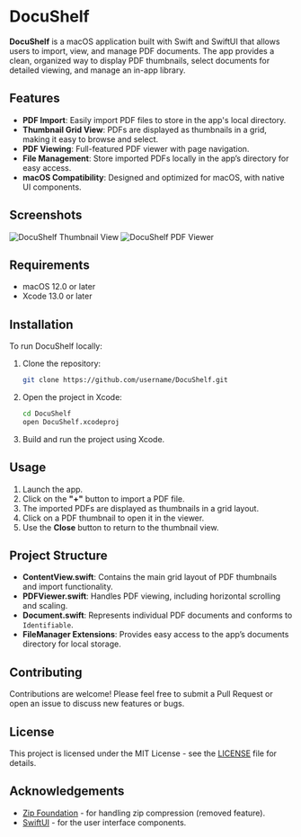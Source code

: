 # DocuShelf

**DocuShelf** is a macOS application built with Swift and SwiftUI that allows users to import, view, and manage PDF documents. The app provides a clean, organized way to display PDF thumbnails, select documents for detailed viewing, and manage an in-app library.

## Features

- **PDF Import**: Easily import PDF files to store in the app's local directory.
- **Thumbnail Grid View**: PDFs are displayed as thumbnails in a grid, making it easy to browse and select.
- **PDF Viewing**: Full-featured PDF viewer with page navigation.
- **File Management**: Store imported PDFs locally in the app’s directory for easy access.
- **macOS Compatibility**: Designed and optimized for macOS, with native UI components.

## Screenshots

![DocuShelf Thumbnail View](https://github.com/username/DocuShelf/screenshots/thumbnail-view.png)
![DocuShelf PDF Viewer](https://github.com/username/DocuShelf/screenshots/pdf-viewer.png)

## Requirements

- macOS 12.0 or later
- Xcode 13.0 or later

## Installation

To run DocuShelf locally:

1. Clone the repository:
    ```bash
    git clone https://github.com/username/DocuShelf.git
    ```

2. Open the project in Xcode:
    ```bash
    cd DocuShelf
    open DocuShelf.xcodeproj
    ```

3. Build and run the project using Xcode.

## Usage

1. Launch the app.
2. Click on the **"+"** button to import a PDF file.
3. The imported PDFs are displayed as thumbnails in a grid layout.
4. Click on a PDF thumbnail to open it in the viewer.
5. Use the **Close** button to return to the thumbnail view.

## Project Structure

- **ContentView.swift**: Contains the main grid layout of PDF thumbnails and import functionality.
- **PDFViewer.swift**: Handles PDF viewing, including horizontal scrolling and scaling.
- **Document.swift**: Represents individual PDF documents and conforms to `Identifiable`.
- **FileManager Extensions**: Provides easy access to the app’s documents directory for local storage.

## Contributing

Contributions are welcome! Please feel free to submit a Pull Request or open an issue to discuss new features or bugs.

## License

This project is licensed under the MIT License - see the [LICENSE](LICENSE) file for details.

## Acknowledgements

- [Zip Foundation](https://github.com/weichsel/ZIPFoundation) - for handling zip compression (removed feature).
- [SwiftUI](https://developer.apple.com/documentation/swiftui/) - for the user interface components.
